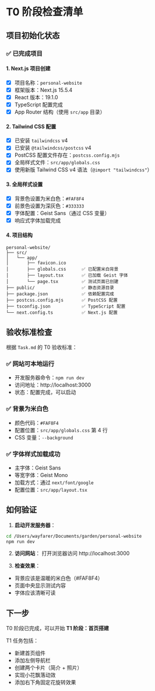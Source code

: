 # T0 阶段检查清单

## 项目初始化状态

### ✅ 已完成项目

#### 1. Next.js 项目创建
- [x] 项目名称：`personal-website`
- [x] 框架版本：Next.js 15.5.4
- [x] React 版本：19.1.0
- [x] TypeScript 配置完成
- [x] App Router 结构（使用 `src/app` 目录）

#### 2. Tailwind CSS 配置
- [x] 已安装 `tailwindcss` v4
- [x] 已安装 `@tailwindcss/postcss` v4
- [x] PostCSS 配置文件存在：`postcss.config.mjs`
- [x] 全局样式文件：`src/app/globals.css`
- [x] 使用新版 Tailwind CSS v4 语法（`@import "tailwindcss"`）

#### 3. 全局样式设置
- [x] 背景色设置为米白色：`#FAF8F4`
- [x] 前景色设置为深灰色：`#333333`
- [x] 字体配置：Geist Sans（通过 CSS 变量）
- [x] 响应式字体加载完成

#### 4. 项目结构
```
personal-website/
├── src/
│   └── app/
│       ├── favicon.ico
│       ├── globals.css      ✅ 已配置米白背景
│       ├── layout.tsx       ✅ 已加载 Geist 字体
│       └── page.tsx         ✅ 测试页面已创建
├── public/                  ✅ 静态资源目录
├── package.json             ✅ 依赖配置完成
├── postcss.config.mjs       ✅ PostCSS 配置
├── tsconfig.json            ✅ TypeScript 配置
└── next.config.ts           ✅ Next.js 配置
```

## 验收标准检查

根据 `Task.md` 的 T0 验收标准：

### ✅ 网站可本地运行
- 开发服务器命令：`npm run dev`
- 访问地址：http://localhost:3000
- 状态：配置完成，可以启动

### ✅ 背景为米白色
- 颜色代码：`#FAF8F4`
- 配置位置：`src/app/globals.css` 第 4 行
- CSS 变量：`--background`

### ✅ 字体样式加载成功
- 主字体：Geist Sans
- 等宽字体：Geist Mono
- 加载方式：通过 `next/font/google`
- 配置位置：`src/app/layout.tsx`

## 如何验证

1. **启动开发服务器**：
```bash
cd /Users/wayfarer/Documents/garden/personal-website
npm run dev
```

2. **访问网站**：
打开浏览器访问 http://localhost:3000

3. **检查效果**：
- 背景应该是温暖的米白色（#FAF8F4）
- 页面中央显示测试内容
- 字体应该清晰可读

## 下一步

T0 阶段已完成，可以开始 **T1 阶段：首页搭建**

T1 任务包括：
- 新建首页组件
- 添加左侧导航栏
- 创建两个卡片（简介 + 照片）
- 实现小花飘落动效
- 添加右下角固定花旋转效果

